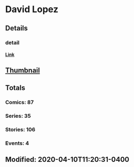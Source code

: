 # David  Lopez 
## Details
### detail
#### [Link](http://marvel.com/comics/creators/8349/david_lopez?utm_campaign=apiRef&utm_source=225578a89fc76f3d20fbffda5d17a88d)
## [Thumbnail](http://i.annihil.us/u/prod/marvel/i/mg/c/40/4bb4e19f29ac3.jpg)
## Totals
### Comics: 87
### Series: 35
### Stories: 106
### Events: 4
## Modified: 2020-04-10T11:20:31-0400
